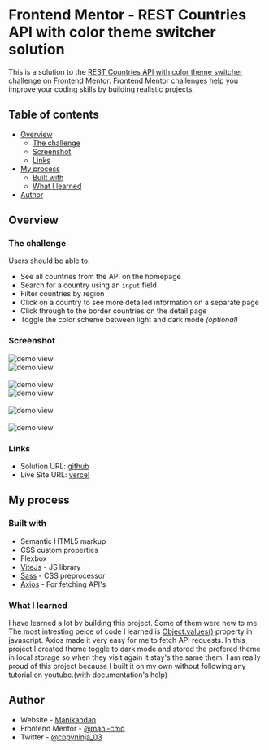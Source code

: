 # Frontend Mentor - REST Countries API with color theme switcher solution

This is a solution to the [REST Countries API with color theme switcher challenge on Frontend Mentor](https://www.frontendmentor.io/challenges/rest-countries-api-with-color-theme-switcher-5cacc469fec04111f7b848ca). Frontend Mentor challenges help you improve your coding skills by building realistic projects.

## Table of contents

-   [Overview](#overview)
    -   [The challenge](#the-challenge)
    -   [Screenshot](#screenshot)
    -   [Links](#links)
-   [My process](#my-process)
    -   [Built with](#built-with)
    -   [What I learned](#what-i-learned)
-   [Author](#author)

## Overview

### The challenge

Users should be able to:

-   See all countries from the API on the homepage
-   Search for a country using an `input` field
-   Filter countries by region
-   Click on a country to see more detailed information on a separate page
-   Click through to the border countries on the detail page
-   Toggle the color scheme between light and dark mode _(optional)_

### Screenshot

<img src='./images/homePage(Light).png' alt='demo view' />
<br/>
<img src='./images/homePage(dark).png' alt='demo view' />

<br/>
<br/>

<img src='./images/detailedView(dark).png' alt='demo view' />
<br/>
<img src='./images/detailedView(light).png' alt='demo view' />

<br/>
<br/>

<img  src='./images/ipad.png' alt='demo view' />
<br/>
<br/>

<img style='max-width: 450px' src='./images/MotoG4.png' alt='demo view' />
<br/>

### Links

-   Solution URL: [github](https://github.com/mani-cmd/where-in-the-world)
-   Live Site URL: [vercel](https://where-in-the-world-mani-cmd.vercel.app/)

## My process

### Built with

-   Semantic HTML5 markup
-   CSS custom properties
-   Flexbox
-   [ViteJs](https://vitejs.dev/) - JS library
-   [Sass](https://sass-lang.com/) - CSS preprocessor
-   [Axios](https://axios-http.com/docs/intro) - For fetching API's

### What I learned

I have learned a lot by building this project. Some of them were new to me. The most intresting peice of code I learned is [Object.values()](https://devdocs.io/javascript/global_objects/object/values) property in javascript. Axios made it very easy for me to fetch API requests. In this project I created theme toggle to dark mode and stored the prefered theme in local storage so when they visit again it stay's the same them. I am really proud of this project because I built it on my own without following any tutorial on youtube.(with documentation's help)


## Author

-   Website - [Manikandan](https://mani-cmd.github.io)
-   Frontend Mentor - [@mani-cmd](https://www.frontendmentor.io/profile/mani-cmd)
-   Twitter - [@copyninja_03](https://www.twitter.com/copyninja_03)
